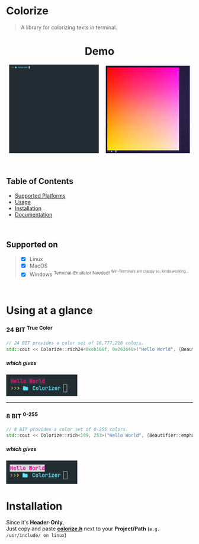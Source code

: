 # Colorize
> A library for colorizing texts in terminal.

<h1 align="center">Demo</h1>
<p align="center" width=100%">
  <img width="48%" src="assets/colorize-demo.gif" alt="Demo GIF">
  &nbsp; &nbsp;
  <img width="45%" src="assets/gradient-demo.png" alt="Demo Gradiant">
</p>

<br>

## Table of Contents

- [Supported Platforms](#supported-on)
- [Usage](#using-at-a-glance)
- [Installation](#installation)
- [Documentation](/docs/documentation.md)

<br>

## Supported on

> - [x] Linux
> - [x] MacOS
> - [x] Windows  <sup>Terminal-Emulator Needed! <sup> Win-Terminals are crappy so, kinda working...</sup></sup>

<br>

# Using at a glance

### 24 BIT <sup>True Color</sup>
```C++
// 24 BIT provides a color set of 16,777,216 colors.
std::cout << Colorize::rich24<0xeb106f, 0x263640>("Hello World", {Beautifier::emphasis::BOLD}) << std::endl;
```
##### which gives
<img width="38%" src="assets/example-001.png" alt="Example">

***

### 8 BIT <sup>0-255</sup>
```C++
// 8 BIT provides a color set of 0-255 colors.
std::cout << Colorize::rich<199, 253>("Hello World", {Beautifier::emphasis::BOLD}) << std::endl;
```
##### which gives
<img width="38%" src="assets/example-002.png" alt="Example">

<br>

# Installation
Since it's **Header-Only**,
<br>
Just copy and paste [**colorize.h**](/src/colorize.hpp) next to your **Project/Path** (`e.g. /usr/include/ on linux`)

